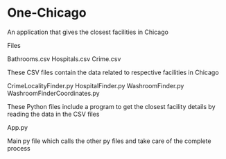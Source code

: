 # One-Chicago
An application that gives the closest facilities in Chicago

Files

Bathrooms.csv
Hospitals.csv
Crime.csv

These CSV files contain the data related to respective facilities in Chicago

CrimeLocalityFinder.py
HospitalFinder.py
WashroomFinder.py
WashroomFinderCoordinates.py

These Python files include a program to get the closest facility details by reading the data in the CSV files

App.py

Main py file which calls the other py files and take care of the complete process
